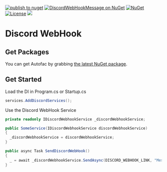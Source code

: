 [![publish to nuget](https://github.com/ShadyNagy/DiscordWebHook/actions/workflows/nugt-publish.yml/badge.svg)](https://github.com/ShadyNagy/DiscordWebHook/actions/workflows/nugt-publish.yml)
[![DiscordWebHookMessage on NuGet](https://img.shields.io/nuget/v/DiscordWebHookMessage?label=DiscordWebHookMessage)](https://www.nuget.org/packages/DiscordWebHookMessage/)
[![NuGet](https://img.shields.io/nuget/dt/DiscordWebHookMessage)](https://www.nuget.org/packages/DiscordWebHookMessage)
[![License](https://img.shields.io/badge/License-MIT-blue.svg)](https://github.com/ShadyNagy/DiscordWebHook/blob/main/LICENSE)
    <a href="https://www.paypal.me/shadynagy" alt="paypal">
        <img src="https://img.shields.io/badge/PayPal-tip%20me-green.svg?logo=paypal" />
    </a>

# Discord WebHook

## Get Packages
You can get Autofac by grabbing [the latest NuGet package](https://www.nuget.org/packages/DiscordWebHookMessage). 

## Get Started
Load the DI in Program.cs or Startup.cs
```csharp
services.AddDiscordServices();
```

Use the Discord WebHook Service
```csharp
private readonly IDiscordWebhookService _discordWebhookService;		

public SomeService(IDiscordWebhookService discordWebhookService)
{
  _discordWebhookService = discordWebhookService;
}

public async Task SendDiscordWebHook() 
{
  _ = await _discordWebhookService.SendAsync(DISCORD_WEBHOOK_LINK, "Message");
}
```
